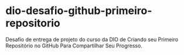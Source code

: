 # dio-desafio-github-primeiro-repositorio
Desafio de entrega de projeto do curso da DIO de Criando seu Primeiro Repositório no GitHub Para Compartilhar Seu Progresso.
